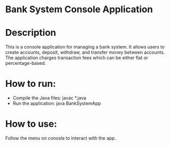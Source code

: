 # Bank System Console Application

# Description
This is a console application for managing a bank system. It allows users to create accounts, deposit, withdraw, and transfer money between accounts. The application charges transaction fees which can be either flat or percentage-based.

# How to run:
- Compile the Java files:
    javac *.java
- Run the application:
    java BankSystemApp


# How to use:
Follow the menu on conosle to interact with the app.